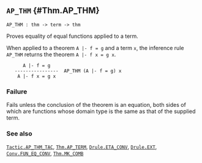 ## `AP_THM` {#Thm.AP_THM}


```
AP_THM : thm -> term -> thm
```



Proves equality of equal functions applied to a term.


When applied to a theorem `A |- f = g` and a term `x`, the inference
rule `AP_THM` returns the theorem `A |- f x = g x`.
    
          A |- f = g
       ----------------  AP_THM (A |- f = g) x
        A |- f x = g x
    



### Failure

Fails unless the conclusion of the theorem is an equation, both sides
of which are functions whose domain type is the same as that of the
supplied term.

### See also

[`Tactic.AP_THM_TAC`](#Tactic.AP_THM_TAC), [`Thm.AP_TERM`](#Thm.AP_TERM), [`Drule.ETA_CONV`](#Drule.ETA_CONV), [`Drule.EXT`](#Drule.EXT), [`Conv.FUN_EQ_CONV`](#Conv.FUN_EQ_CONV), [`Thm.MK_COMB`](#Thm.MK_COMB)

